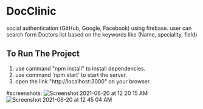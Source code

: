 # DocClinic

social authentication (GitHub, Google, Facebook) using firebase. user can search form Doctors list based on the keywords like (Name, speciality, field)

## To Run The Project
1. use cammand "npm install" to install dependencies.
2. use command 'npm start' to start the server.
3. open the link "http://localhost:3000" on your browser.

#screenshots:
![Screenshot 2021-06-20 at 12 20 15 AM](https://user-images.githubusercontent.com/61342456/122653134-61a1ee80-d160-11eb-8fdd-b9e4203d25a8.png)
![Screenshot 2021-06-20 at 12 45 04 AM](https://user-images.githubusercontent.com/61342456/122653194-b9d8f080-d160-11eb-97aa-34f1d45b792e.png)
